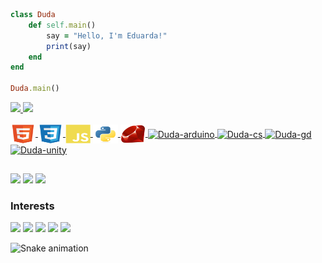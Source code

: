 ```ruby
class Duda
    def self.main()
        say = "Hello, I'm Eduarda!"
        print(say)
    end
end

Duda.main()
```

<div>
  <a href = "https://github.com/meolimpio">
  <img height = "170em" src="https://github-readme-stats.vercel.app/api?username=meolimpio&show_icons=true&theme=onedark"/>
  <img height = "170em" src="https://github-readme-stats.vercel.app/api/top-langs/?username=meolimpio&show_icons=true&theme=onedark&layout=donut"/>
</div>

<div style="display: inline_block"><br>
  <img align="center" alt="Duda-html" height="30" width="40" src="https://raw.githubusercontent.com/devicons/devicon/master/icons/html5/html5-original.svg"/>
  <img align="center" alt="Duda-css" height="30" width="40" src="https://raw.githubusercontent.com/devicons/devicon/master/icons/css3/css3-original.svg"/>
  <img align="center" alt="Duda-Js" height="30" width="40" src="https://raw.githubusercontent.com/devicons/devicon/master/icons/javascript/javascript-plain.svg"/>
  <img align="center" alt="Duda-py" height="30" width="40" src="https://raw.githubusercontent.com/devicons/devicon/master/icons/python/python-original.svg"/>
  <img align="center" alt="Duda-rb" height="30" width="40" src="https://raw.githubusercontent.com/devicons/devicon/master/icons/ruby/ruby-original.svg"/>
  <img align="center" alt="Duda-arduino" height="30" width="40" src="https://cdn.jsdelivr.net/gh/devicons/devicon/icons/arduino/arduino-original-wordmark.svg"/>
  <img align="center" alt="Duda-cs" height="30" width="40" src="https://cdn.jsdelivr.net/gh/devicons/devicon/icons/csharp/csharp-original.svg"/>
  <img align="center" alt="Duda-gd" height="30" width="40" src="https://cdn.jsdelivr.net/gh/devicons/devicon/icons/godot/godot-original.svg"/>
  <img align="center" alt="Duda-unity" height="30" width="40" src="https://cdn.jsdelivr.net/gh/devicons/devicon/icons/unity/unity-original.svg"/>
</div>
  
## 
 <div>
   <a href = mailto:"dudasilva160320@gmail.com"><img src="https://img.shields.io/badge/Gmail-D14836?style=for-the-badge&logo=gmail&logoColor=white" targert="blank"></a>
   <a href = "https://www.linkedin.com/in/maria-eduarda-olímpio-277239188/" target="blank"><img src="https://img.shields.io/badge/LinkedIn-0077B5?style=for-the-badge&logo=linkedin&logoColor=white" target="blank"></a>
   <a href = "https://leetcode.com/duda-olimpio/" target="blank"><img src="https://img.shields.io/badge/-LeetCode-FFA116?style=for-the-badge&logo=LeetCode&logoColor=black" target="blank"></a>
</div>

### Interests
  <div>
    <img src = "https://img.shields.io/badge/Sass-CC6699?style=for-the-badge&logo=sass&logoColor=white"/>
    <img src = "https://img.shields.io/badge/PHP-777BB4?style=for-the-badge&logo=php&logoColor=white"/>
    <img src = "https://img.shields.io/badge/Java-ED8B00?style=for-the-badge&logo=java&logoColor=white"/>
    <img src = "https://img.shields.io/badge/.NET-5C2D91?style=for-the-badge&logo=.net&logoColor=white"/>
    <img src = "https://img.shields.io/badge/React_Native-20232A?style=for-the-badge&logo=react&logoColor=61DAFB"/>
  </div>
  
  

  
![Snake animation](https://github.com/meolimpio/meolimpio/blob/output/github-contribution-grid-snake.svg)
